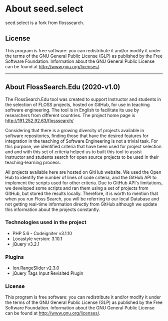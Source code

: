# About seed.select

seed.select is a fork from flosssearch.

## License

This program is free software: you can redistribute it and/or modify it under the terms of the GNU General Public License (GLP) as published by the Free Software Foundation. Information about the GNU General Public License can be found at http://www.gnu.org/licenses/.

---

## About FlossSearch.Edu (2020-v1.0)

The FlossSearch.Edu tool was created to support Instructor and students in the selection of FLOSS projects, hosted on GitHub, for use in teaching software engineering. The tool is in English to facilitate its use by researchers from different countries. The project home page is http://191.252.92.63/flosssearch/

Considering that there is a growing diversity of projects available in software repositories, finding those that have the desired features for integration in the teaching of Software Engineering is not a trivial task. For this purpose, we identified criteria that have been used for project selection and and with this set of criteria helped us to built this tool to assist Instructor and students search for open source projects to be used in their teaching-learning process.

All projects available here are hosted on GitHub website. We used the Open Hub to identify the number of lines of code criteria, and the GitHub API to implement the scripts used for other criteria. Due to GitHub API's limitations, we developed some scripts and ran them using a set of projects from GitHub, but stored the results locally. Therefore, it is worth to mention that when you run Floss Search, you will be referring to our local Database and not getting real-time information directly from GitHub although we update this information about the projects constantly.

### Technologies used in the project

- PHP 5.6 - Codeigniter v3.1.10
- Locastyle version: 3.10.1
- jQuery v3.2.1

### Plugins

- Ion.RangeSlider v2.3.0
- jQuery Tags Input Revisited Plugin

### License

This program is free software: you can redistribute it and/or modify it under the terms of the GNU General Public License (GLP) as published by the Free Software Foundation. Information about the GNU General Public License can be found at http://www.gnu.org/licenses/. 
